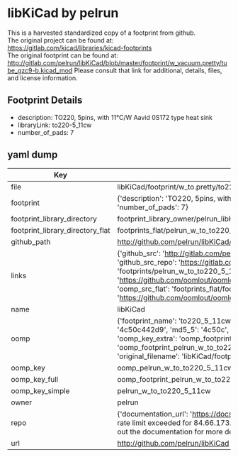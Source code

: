 # libKiCad by pelrun  
This is a harvested standardized copy of a footprint from github.  
The original project can be found at:  
https://gitlab.com/kicad/libraries/kicad-footprints  
The original footprint can be found at:
http://gitlab.com/pelrun/libKiCad/blob/master/footprint/w_vacuum.pretty/tube_gzc9-b.kicad_mod
Please consult that link for additional, details, files, and license information.  
## Footprint Details
* description: TO220, 5pins, with 11°C/W Aavid 0S172 type heat sink  
* libraryLink: to220-5_11cw  
* number_of_pads: 7  
## yaml dump  
| Key | Value |  
| --- | --- |  
| file | libKiCad/footprint/w_to.pretty/to220-5_11cw.kicad_mod |  
| footprint | {'description': 'TO220, 5pins, with 11°C/W Aavid 0S172 type heat sink', 'libraryLink': 'to220-5_11cw', 'number_of_pads': 7} |  
| footprint_library_directory | footprint_library_owner/pelrun_libKiCad |  
| footprint_library_directory_flat | footprints_flat/pelrun_w_to_to220_5_11cw/working |  
| github_path | http://github.com/pelrun/libKiCad/blob/master/footprint/w_to.pretty/to220-5_11cw.kicad_mod |  
| links | {'github_src': 'http://gitlab.com/pelrun/libKiCad/blob/master/footprint/w_vacuum.pretty/tube_gzc9-b.kicad_mod', 'github_src_repo': 'https://gitlab.com/kicad/libraries/kicad-footprints', 'oomp_bot': 'footprints/pelrun_w_to_to220_5_11cw/working', 'oomp_bot_github': 'https://github.com/oomlout/oomlout_oomp_footprint_bot/tree/main/footprints/pelrun_w_to_to220_5_11cw/working', 'oomp_src_flat': 'footprints_flat/footprints_flat/pelrun_w_to_to220_5_11cw/working', 'oomp_src_flat_github': 'https://github.com/oomlout/oomlout_oomp_footprint_src/tree/main/footprints_flat/pelrun_w_to_to220_5_11cw/working'} |  
| name | libKiCad |  
| oomp | {'footprint_name': 'to220_5_11cw', 'library_name': 'w_to', 'md5': '4c50c442d95da5c1137513b615e61e33', 'md5_10': '4c50c442d9', 'md5_5': '4c50c', 'md5_6': '4c50c4', 'oomp_key': 'oomp_pelrun_w_to_to220_5_11cw', 'oomp_key_extra': 'oomp_footprint_pelrun_w_to_to220_5_11cw', 'oomp_key_full': 'oomp_footprint_pelrun_w_to_to220_5_11cw_4c50c4', 'oomp_key_simple': 'pelrun_w_to_to220_5_11cw', 'original_filename': 'libKiCad/footprint/w_to.pretty/to220-5_11cw.kicad_mod', 'owner_name': 'pelrun'} |  
| oomp_key | oomp_pelrun_w_to_to220_5_11cw |  
| oomp_key_full | oomp_footprint_pelrun_w_to_to220_5_11cw |  
| oomp_key_simple | pelrun_w_to_to220_5_11cw |  
| owner | pelrun |  
| repo | {'documentation_url': 'https://docs.github.com/rest/overview/resources-in-the-rest-api#rate-limiting', 'message': "API rate limit exceeded for 84.66.173.59. (But here's the good news: Authenticated requests get a higher rate limit. Check out the documentation for more details.)"} |  
| url | http://github.com/pelrun/libKiCad |  


